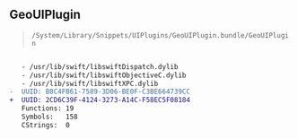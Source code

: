 ## GeoUIPlugin

> `/System/Library/Snippets/UIPlugins/GeoUIPlugin.bundle/GeoUIPlugin`

```diff

   - /usr/lib/swift/libswiftDispatch.dylib
   - /usr/lib/swift/libswiftObjectiveC.dylib
   - /usr/lib/swift/libswiftXPC.dylib
-  UUID: B8C4FB61-7589-3D06-BE0F-C3BE664739CC
+  UUID: 2CD6C39F-4124-3273-A14C-F58EC5F08184
   Functions: 19
   Symbols:   158
   CStrings:  0

```
